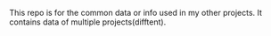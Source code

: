 This repo is for the common data or info used in my other projects.
It contains data of multiple projects(difftent).
